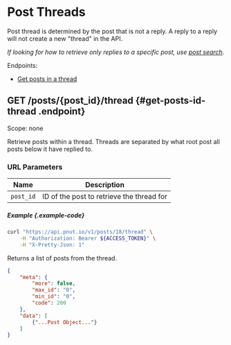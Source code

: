 # Post Threads

Post thread is determined by the post that is not a reply. A reply to a reply will not create a new "thread" in the API.

*If looking for how to retrieve only replies to a specific post, use [post search](search).*

Endpoints:

* [Get posts in a thread](#get-posts-id-thread)


## <span class="method method-get">GET</span> /posts/<span class="call-param">{post_id}</span>/thread {#get-posts-id-thread .endpoint}

Scope: <span class="endpoint-meta">none</span>

Retrieve posts within a thread. Threads are separated by what root post all posts below it have replied to.

### URL Parameters

Name|Description
-|-
`post_id`|ID of the post to retrieve the thread for

##### Example {.example-code}

```bash
curl "https://api.pnut.io/v1/posts/18/thread" \
    -H "Authorization: Bearer ${ACCESS_TOKEN}" \
    -H "X-Pretty-Json: 1"
```

Returns a list of posts from the thread.

```json
{
    "meta": {
        "more": false,
        "max_id": "0",
        "min_id": "0",
        "code": 200
    },
    "data": [
        {"...Post Object..."}
    ]
}
```
